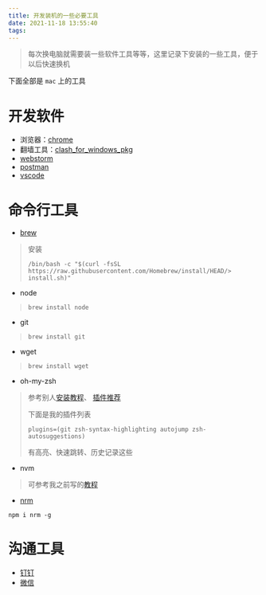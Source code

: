 ```yaml
---
title: 开发装机的一些必要工具
date: 2021-11-18 13:55:40
tags:
---
```

> 每次换电脑就需要装一些软件工具等等，这里记录下安装的一些工具，便于以后快速换机

下面全部是 `mac` 上的工具

# 开发软件
- 浏览器：[chrome](https://www.google.cn/chrome/)
- 翻墙工具：[clash_for_windows_pkg](https://github.com/Fndroid/clash_for_windows_pkg/releases)
- [webstorm](https://www.jetbrains.com/webstorm/download/other.html) 
- [postman](https://www.postman.com/)
- [vscode](https://code.visualstudio.com/)

# 命令行工具
- [brew](https://brew.sh/)
> 安装
> ``` shell
> /bin/bash -c "$(curl -fsSL https://raw.githubusercontent.com/Homebrew/install/HEAD/> install.sh)"
> ```
- node 
> ``` shell
> brew install node
> ```

- git 
> ``` shell
> brew install git
> ```

- wget
> ``` shell
> brew install wget
> ```

- oh-my-zsh 

> 参考别人[安装教程](https://zhuanlan.zhihu.com/p/58073103)、
> [插件推荐](https://hufangyun.com/2017/zsh-plugin/) 
>
> 下面是我的插件列表 
>
> `plugins=(git zsh-syntax-highlighting autojump zsh-autosuggestions)` 
>
> 有高亮、快速跳转、历史记录这些

- nvm 
> 可参考我之前写的[教程](https://harry-qi.github.io/blog/2021/02/08/nvm/)

- [nrm](https://www.npmjs.com/package/nrm) 
``` shell
npm i nrm -g 
```

# 沟通工具
- [钉钉](https://page.dingtalk.com/wow/z/dingtalk/default/dddownload-index)
- [微信](https://weixin.qq.com/)